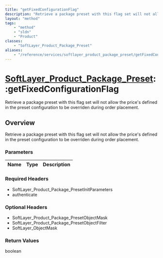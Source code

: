 ```yaml
---
title: "getFixedConfigurationFlag"
description: "Retrieve a package preset with this flag set will not allow the price's defined in the preset configuration to be overri... "
layout: "method"
tags:
    - "method"
    - "sldn"
    - "Product"
classes:
    - "SoftLayer_Product_Package_Preset"
aliases:
    - "/reference/services/softlayer_product_package_preset/getFixedConfigurationFlag"
---
```

# [SoftLayer_Product_Package_Preset](/reference/services/SoftLayer_Product_Package_Preset)::getFixedConfigurationFlag

Retrieve a package preset with this flag set will not allow the price's defined in the preset configuration to be overriden during order placement.


## Overview 
Retrieve a package preset with this flag set will not allow the price's defined in the preset configuration to be overriden during order placement.

### Parameters 
|Name | Type | Description |
| --- | --- | --- |


### Required Headers
* SoftLayer_Product_Package_PresetInitParameters
* authenticate

### Optional Headers
* SoftLayer_Product_Package_PresetObjectMask
* SoftLayer_Product_Package_PresetObjectFilter
* SoftLayer_ObjectMask

### Return Values
boolean

